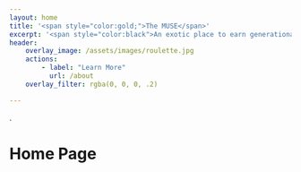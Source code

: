 ```yaml
---
layout: home
title: '<span style="color:gold;">The MUSE</span>'
excerpt: '<span style="color:black">An exotic place to earn generational wealth overnight!</span>'  
header:
    overlay_image: /assets/images/roulette.jpg
    actions: 
        - label: "Learn More"
          url: /about 
    overlay_filter: rgba(0, 0, 0, .2)

---
```


.

# Home Page 